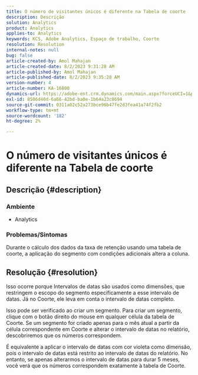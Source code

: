 ```yaml
---
title: O número de visitantes únicos é diferente na Tabela de coorte
description: Descrição
solution: Analytics
product: Analytics
applies-to: Analytics
keywords: KCS, Adobe Analytics, Espaço de trabalho, Coorte
resolution: Resolution
internal-notes: null
bug: false
article-created-by: Amol Mahajan
article-created-date: 8/2/2023 9:31:28 AM
article-published-by: Amol Mahajan
article-published-date: 8/2/2023 9:35:28 AM
version-number: 4
article-number: KA-16800
dynamics-url: https://adobe-ent.crm.dynamics.com/main.aspx?forceUCI=1&pagetype=entityrecord&etn=knowledgearticle&id=0ff79d59-1731-ee11-bdf3-6045bd006b3d
exl-id: 8506d40d-6a66-42bd-ba0e-1b64a23c8694
source-git-commit: 0311a02c52a273bce96b47fe2d3fea41a74f2fb2
workflow-type: tm+mt
source-wordcount: '182'
ht-degree: 2%

---
```


# O número de visitantes únicos é diferente na Tabela de coorte

## Descrição {#description}


### <b>Ambiente</b>

- Analytics




### <b>Problemas/Sintomas</b>

Durante o cálculo dos dados da taxa de retenção usando uma tabela de coorte, a aplicação do segmento com condições adicionais altera a coluna.


## Resolução {#resolution}


Isso ocorre porque Intervalos de datas são usados como dimensões, que restringem o escopo do segmento especificamente a esse intervalo de datas. Já no Coorte, ele leva em conta o intervalo de datas completo.

Isso pode ser verificado ao criar um segmento. Para criar um segmento, clique com o botão direito do mouse em qualquer célula da tabela de Coorte. Se um segmento for criado apenas para o mês atual a partir da célula correspondente em Coorte e alterar o intervalo de datas no relatório, descobriremos que os números correspondem.

É equivalente a aplicar o intervalo de datas com cor violeta como dimensão, pois o intervalo de datas está restrito ao intervalo de datas do relatório. No entanto, se apenas alterarmos o intervalo de datas para durar 5 meses, você verá que os números correspondem exatamente à tabela de Coorte.
